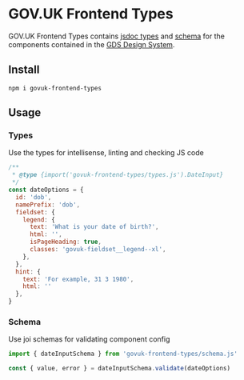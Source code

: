 # GOV.UK Frontend Types

GOV.UK Frontend Types contains [jsdoc types](types.js) and [schema](schema.js) for the components contained in the [GDS Design System](https://design-system.service.gov.uk).

## Install

`npm i govuk-frontend-types`

## Usage

### Types

Use the types for intellisense, linting and checking JS code

```js
/**
 * @type {import('govuk-frontend-types/types.js').DateInput}
 */
const dateOptions = {
  id: 'dob',
  namePrefix: 'dob',
  fieldset: {
    legend: {
      text: 'What is your date of birth?',
      html: '',
      isPageHeading: true,
      classes: 'govuk-fieldset__legend--xl',
    },
  },
  hint: {
    text: 'For example, 31 3 1980',
    html: ''
  },
}
```

### Schema

Use joi schemas for validating component config

```js
import { dateInputSchema } from 'govuk-frontend-types/schema.js'

const { value, error } = dateInputSchema.validate(dateOptions)
```
